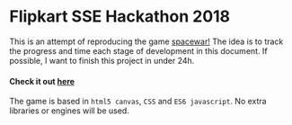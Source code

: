 # Flipkart SSE Hackathon 2018

This is an attempt of reproducing the game [spacewar!](https://en.wikipedia.org/wiki/Spacewar!) The idea is to track the progress and time each stage of development in this document. If possible, I want to finish this project in under 24h.

#### Check it out [here](https://MyPrototype.github.io/Flipkart_SSE_Hackathon_2018/)

The game is based in `html5 canvas`, `CSS` and `ES6 javascript`. No extra libraries or engines will be used.
